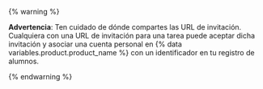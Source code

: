{% warning %}

**Advertencia**: Ten cuidado de dónde compartes las URL de invitación. Cualquiera con una URL de invitación para una tarea puede aceptar dicha invitación y asociar una cuenta personal en {% data variables.product.product_name %} con un identificador en tu registro de alumnos.

{% endwarning %}
